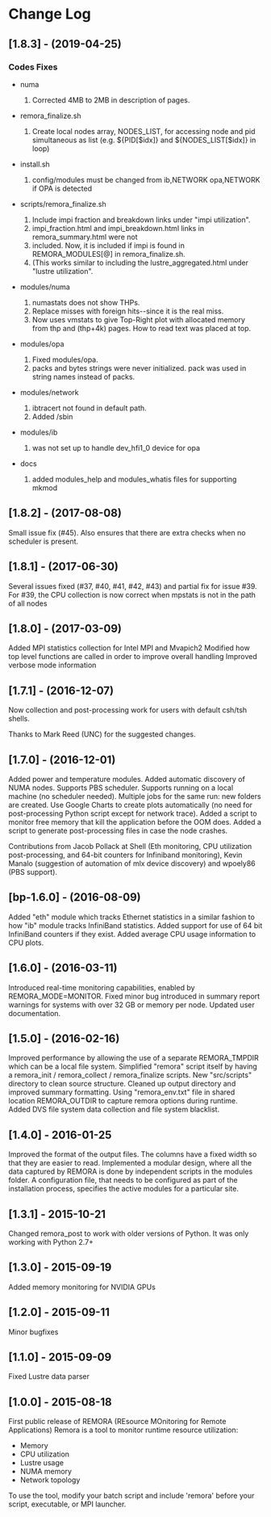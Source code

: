 # Change Log

## [1.8.3] - (2019-04-25)

### Codes Fixes
* numa
  1. Corrected 4MB to 2MB in description of pages.

* remora_finalize.sh
  1. Create local nodes array, NODES_LIST, for accessing node and pid simultaneous as list
     (e.g.  ${PID[$idx]} and ${NODES_LIST[$idx]}  in loop)
* install.sh
   1. config/modules must be changed from ib,NETWORK opa,NETWORK if OPA is detected

* scripts/remora_finalize.sh
   1. Include impi fraction and breakdown links under "impi utilization".
   2. impi_fraction.html and impi_breakdown.html links in remora_summary.html were not
   3. included. Now, it is included if impi is found in REMORA_MODULES[@] in remora_finalize.sh.
   4. (This works similar to including the lustre_aggregated.html under "lustre utilization".

* modules/numa
   1. numastats does not show THPs. 
   2. Replace misses with foreign hits--since it is the real miss. 
   3. Now uses vmstats to give Top-Right plot with allocated memory from thp and (thp+4k) pages. How to read text was placed at top.

* modules/opa
   1. Fixed modules/opa.  
   2. packs and bytes strings were never initialized.  pack was used in string names instead of packs.

* modules/network
   1. ibtracert not found in default path.  
   2. Added /sbin

* modules/ib
   1. was not set up to handle dev_hfi1_0 device for opa

* docs
   1. added modules_help and modules_whatis files for supporting mkmod



## [1.8.2] - (2017-08-08)

Small issue fix (#45). Also ensures that there are extra checks when no scheduler is present.

## [1.8.1] - (2017-06-30)

Several issues fixed (#37, #40, #41, #42, #43) and partial fix for issue #39.
For #39, the CPU collection is now correct when mpstats is not in the path of all nodes

## [1.8.0] - (2017-03-09)

Added MPI statistics collection for Intel MPI and Mvapich2
Modified how top level functions are called in order to improve overall handling
Improved verbose mode information

## [1.7.1] - (2016-12-07)

Now collection and post-processing work for users with default csh/tsh shells.

Thanks to Mark Reed (UNC) for the suggested changes.

## [1.7.0] - (2016-12-01)

Added power and temperature modules.
Added automatic discovery of NUMA nodes.
Supports PBS scheduler.
Supports running on a local machine (no scheduler needed).
Multiple jobs for the same run: new folders are created.
Use Google Charts to create plots automatically (no need for post-processing Python script except for network trace).
Added a script to monitor free memory that kill the application before the OOM does.
Added a script to generate post-processing files in case the node crashes.

Contributions from Jacob Pollack at Shell (Eth monitoring, CPU utilization post-processing, and 64-bit counters for Infiniband monitoring), Kevin Manalo (suggestion of automation of mlx device discovery) and wpoely86 (PBS support).

## [bp-1.6.0] - (2016-08-09)

Added "eth" module which tracks Ethernet statistics in a similar fashion to how "ib" module tracks InfiniBand statistics.
Added support for use of 64 bit InfiniBand counters if they exist.
Added average CPU usage information to CPU plots.

## [1.6.0] - (2016-03-11)

Introduced real-time monitoring capabilities, enabled by REMORA_MODE=MONITOR.
Fixed minor bug introduced in summary report warnings for systems with over 32 GB or memory per node.
Updated user documentation.

## [1.5.0] - (2016-02-16)

Improved performance by allowing the use of a separate REMORA_TMPDIR which can be a local file system.
Simplified "remora" script itself by having a remora_init / remora_collect / remora_finalize scripts.
New "src/scripts" directory to clean source structure.
Cleaned up output directory and improved summary formatting.
Using "remora_env.txt" file in shared location REMORA_OUTDIR to capture remora options during runtime.  
Added DVS file system data collection and file system blacklist.

## [1.4.0] - 2016-01-25

Improved the format of the output files. The columns have a fixed width so that they are easier to read.
Implemented a modular design, where all the data captured by REMORA is done by independent scripts in the
modules folder. A configuration file, that needs to be configured as part of the installation process,
specifies the active modules for a particular site.

## [1.3.1] - 2015-10-21

Changed remora_post to work with older versions of Python. It was only working with Python 2.7+

## [1.3.0] - 2015-09-19

Added memory monitoring for NVIDIA GPUs

## [1.2.0] - 2015-09-11

Minor bugfixes

## [1.1.0] - 2015-09-09

Fixed Lustre data parser

## [1.0.0] - 2015-08-18

First public release of REMORA (REsource MOnitoring for Remote Applications)
Remora is a tool to monitor runtime resource utilization:

* Memory
* CPU utilization
* Lustre usage
* NUMA memory
* Network topology

To use the tool, modify your batch script and include 'remora' before your script, executable, or MPI launcher.
